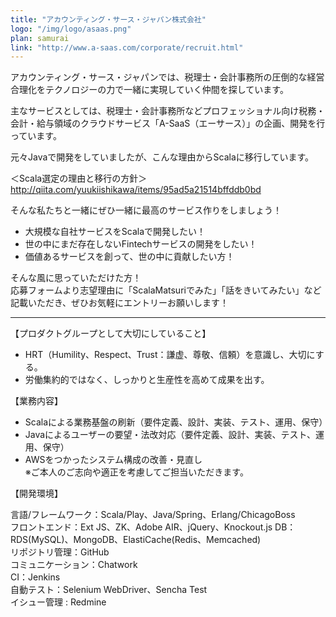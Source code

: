 ```yaml
---
title: "アカウンティング・サース・ジャパン株式会社"
logo: "/img/logo/asaas.png"
plan: samurai
link: "http://www.a-saas.com/corporate/recruit.html"
---
```

アカウンティング・サース・ジャパンでは、税理士・会計事務所の圧倒的な経営合理化をテクノロジーの力で一緒に実現していく仲間を探しています。

主なサービスとしては、税理士・会計事務所などプロフェッショナル向け税務・会計・給与領域のクラウドサービス「A-SaaS（エーサース）」の企画、開発を行っています。

元々Javaで開発をしていましたが、こんな理由からScalaに移行しています。

＜Scala選定の理由と移行の方針＞  
<http://qiita.com/yuukiishikawa/items/95ad5a21514bffddb0bd>

そんな私たちと一緒にぜひ一緒に最高のサービス作りをしましょう！

- 大規模な自社サービスをScalaで開発したい！
- 世の中にまだ存在しないFintechサービスの開発をしたい！
- 価値あるサービスを創って、世の中に貢献したい方！

そんな風に思っていただけた方！  
応募フォームより志望理由に「ScalaMatsuriでみた」「話をきいてみたい」など記載いただき、ぜひお気軽にエントリーお願いします！


---------------------------------------------------------------------------------------------------------
【プロダクトグループとして大切にしていること】

- HRT（Humility、Respect、Trust：謙虚、尊敬、信頼）を意識し、大切にする。
- 労働集約的ではなく、しっかりと生産性を高めて成果を出す。

【業務内容】

- Scalaによる業務基盤の刷新（要件定義、設計、実装、テスト、運用、保守）
- Javaによるユーザーの要望・法改対応（要件定義、設計、実装、テスト、運用、保守）
- AWSをつかったシステム構成の改善・見直し  
※ご本人のご志向や適正を考慮してご担当いただきます。

【開発環境】

言語/フレームワーク：Scala/Play、Java/Spring、Erlang/ChicagoBoss  
フロントエンド：Ext JS、ZK、Adobe AIR、jQuery、Knockout.js
DB：RDS(MySQL)、MongoDB、ElastiCache(Redis、Memcached)  
リポジトリ管理：GitHub  
コミュニケーション：Chatwork  
CI：Jenkins  
自動テスト：Selenium WebDriver、Sencha Test  
イシュー管理 : Redmine